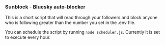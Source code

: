 ### Sunblock - Bluesky auto-blocker

This is a short script that will read through your followers and block anyone who is following greater than the number 
you set in the .env file. 

You can schedule the script by running `node scheduler.js`. Currently it is set to execute every hour.